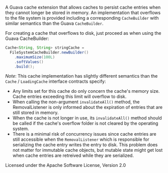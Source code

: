 A Guava cache extension that allows caches to persist cache entries when they cannot longer be stored in memory.
An implementation that overflows to the file system is provided including a corresponding `CacheBuilder` with similar semantics than the Guava `CacheBuilder`.

For creating a cache that overflows to disk, just proceed as when using the Guava CacheBuilder:

```java
Cache<String, String> stringCache =
  FileSystemCacheBuilder.newBuilder()
    .maximumSize(100L)
    .softValues()
    .build();
```

*Note*: This cache implementation has slightly different semantics than the `Cache` / `LoadingCache` interface contracts specify:
* Any limits set for this cache do only concern the cache's memory size. Cache entries exceeding this limit will overflow to disk.
* When calling the non-argument `invalidateAll()` method, the RemovalListener is only informed about the expiration of entries that are still stored in memory.
* When the cache is not longer in use, its `invalidateAll()` method should be called if the cache's overflow folder is not cleared by the operating system.
* There is a minimal risk of concurrency issues since cache entries are still accessible when the `RemovalListener` which is responsible for serializing the cache entry writes the entry to disk. This problem does not matter for immutable cache objects, but mutable state might get lost when cache entries are retreived while they are serialized. 

Licensed under the Apache Software License, Version 2.0
